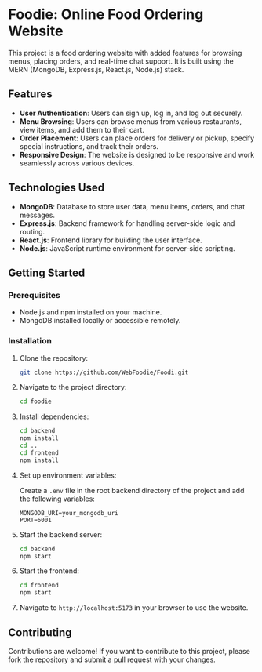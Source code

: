 # Foodie: Online Food Ordering Website

This project is a food ordering website with added features for browsing menus, placing orders, and real-time chat support. It is built using the MERN (MongoDB, Express.js, React.js, Node.js) stack.

## Features

- **User Authentication**: Users can sign up, log in, and log out securely.
- **Menu Browsing**: Users can browse menus from various restaurants, view items, and add them to their cart.
- **Order Placement**: Users can place orders for delivery or pickup, specify special instructions, and track their orders.
- **Responsive Design**: The website is designed to be responsive and work seamlessly across various devices.

## Technologies Used

- **MongoDB**: Database to store user data, menu items, orders, and chat messages.
- **Express.js**: Backend framework for handling server-side logic and routing.
- **React.js**: Frontend library for building the user interface.
- **Node.js**: JavaScript runtime environment for server-side scripting.

## Getting Started

### Prerequisites

- Node.js and npm installed on your machine.
- MongoDB installed locally or accessible remotely.

### Installation

1. Clone the repository:

    ```bash
    git clone https://github.com/WebFoodie/Foodi.git
    ```

2. Navigate to the project directory:

    ```bash
    cd foodie
    ```

3. Install dependencies:

    ```bash
    cd backend
    npm install
    cd ..
    cd frontend
    npm install
    ```

4. Set up environment variables:
   
   Create a `.env` file in the root backend directory of the project and add the following variables:

    ```plaintext
    MONGODB_URI=your_mongodb_uri
    PORT=6001
    ```

5. Start the backend server:

    ```bash
    cd backend
    npm start
    ```

6. Start the frontend:

    ```bash
    cd frontend
    npm start
    ```

7. Navigate to `http://localhost:5173` in your browser to use the website.


## Contributing

Contributions are welcome! If you want to contribute to this project, please fork the repository and submit a pull request with your changes.
